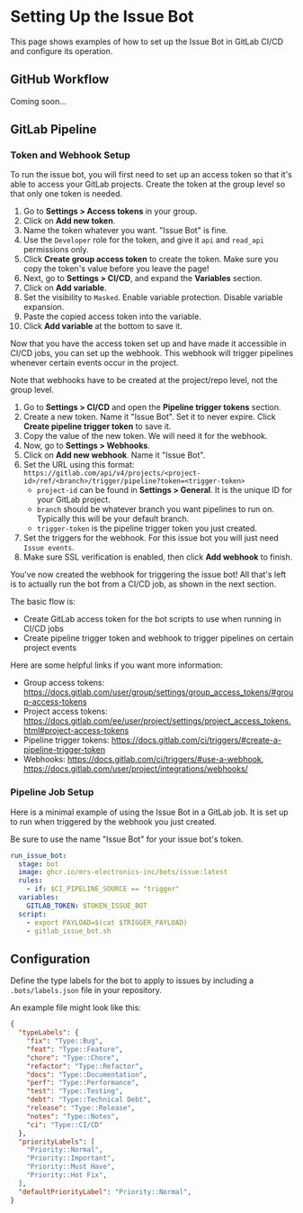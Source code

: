 # Setting Up the Issue Bot

This page shows examples of how to set up the Issue Bot in GitLab CI/CD and configure its operation.

## GitHub Workflow

Coming soon...

## GitLab Pipeline

### Token and Webhook Setup

To run the issue bot, you will first need to set up an access token so that it's able to access your GitLab projects. Create the token at the group level so that only one token is needed.

1. Go to **Settings > Access tokens** in your group.
2. Click on **Add new token**.
3. Name the token whatever you want. "Issue Bot" is fine.
4. Use the `Developer` role for the token, and give it `api` and `read_api` permissions only.
5. Click **Create group access token** to create the token. Make sure you copy the token's value before you leave the page!
6. Next, go to **Settings > CI/CD**, and expand the **Variables** section.
7. Click on **Add variable**.
8. Set the visibility to `Masked`. Enable variable protection. Disable variable expansion.
9. Paste the copied access token into the variable.
10. Click **Add variable** at the bottom to save it.

Now that you have the access token set up and have made it accessible in CI/CD jobs, you can set up the webhook. This webhook will trigger pipelines whenever certain events occur in the project.

Note that webhooks have to be created at the project/repo level, not the group level.

1. Go to **Settings > CI/CD** and open the **Pipeline trigger tokens** section.
2. Create a new token. Name it "Issue Bot". Set it to never expire. Click **Create pipeline trigger token** to save it.
3. Copy the value of the new token. We will need it for the webhook.
4. Now, go to **Settings > Webhooks**.
5. Click on **Add new webhook**. Name it "Issue Bot".
6. Set the URL using this format: `https://gitlab.com/api/v4/projects/<project-id>/ref/<branch>/trigger/pipeline?token=<trigger-token>`
    - `project-id` can be found in **Settings > General**. It is the unique ID for your GitLab project.
    - `branch` should be whatever branch you want pipelines to run on. Typically this will be your default branch.
    - `trigger-token` is the pipeline trigger token you just created.
7. Set the triggers for the webhook. For this issue bot you will just need `Issue events`.
8. Make sure SSL verification is enabled, then click **Add webhook** to finish.

You've now created the webhook for triggering the issue bot! All that's left is to actually run the bot from a CI/CD job, as shown in the next section.

The basic flow is:

- Create GitLab access token for the bot scripts to use when running in CI/CD jobs
- Create pipeline trigger token and webhook to trigger pipelines on certain project events

Here are some helpful links if you want more information:

- Group access tokens: https://docs.gitlab.com/user/group/settings/group_access_tokens/#group-access-tokens
- Project access tokens: https://docs.gitlab.com/ee/user/project/settings/project_access_tokens.html#project-access-tokens
- Pipeline trigger tokens: https://docs.gitlab.com/ci/triggers/#create-a-pipeline-trigger-token
- Webhooks: https://docs.gitlab.com/ci/triggers/#use-a-webhook, https://docs.gitlab.com/user/project/integrations/webhooks/

### Pipeline Job Setup

Here is a minimal example of using the Issue Bot in a GitLab job. It is set up to run when triggered by the webhook you just created.

Be sure to use the name "Issue Bot" for your issue bot's token.

```yaml
run_issue_bot:
  stage: bot
  image: ghcr.io/mrs-electronics-inc/bots/issue:latest
  rules:
    - if: $CI_PIPELINE_SOURCE == "trigger"
  variables:
    GITLAB_TOKEN: $TOKEN_ISSUE_BOT
  script:
    - export PAYLOAD=$(cat $TRIGGER_PAYLOAD)
    - gitlab_issue_bot.sh
```

## Configuration

Define the type labels for the bot to apply to issues by including a `.bots/labels.json` file in your repository.

An example file might look like this:

```json
{
  "typeLabels": {
    "fix": "Type::Bug",
    "feat": "Type::Feature",
    "chore": "Type::Chore",
    "refactor": "Type::Refactor",
    "docs": "Type::Documentation",
    "perf": "Type::Performance",
    "test": "Type::Testing",
    "debt": "Type::Technical Debt",
    "release": "Type::Release",
    "notes": "Type::Notes",
    "ci": "Type::CI/CD"
  },
  "priorityLabels": [
    "Priority::Normal",
    "Priority::Important",
    "Priority::Must Have",
    "Priority::Hot Fix",
  ],
  "defaultPriorityLabel": "Priority::Normal",
}
```
